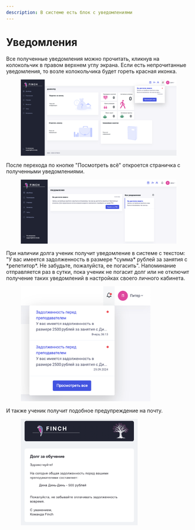 ```yaml
---
description: В системе есть блок с уведомлениями
---
```


# Уведомления

Все полученные уведомления можно прочитать, кликнув на колокольчик в правом верхнем углу экрана. Если есть непрочитанные уведомления, то возле колокольчика будет гореть красная иконка.

<figure><img src="../.gitbook/assets/image (55).png" alt=""><figcaption></figcaption></figure>

После перехода по кнопке "Посмотреть всё" откроется страничка с полученными уведомлениями.&#x20;

<figure><img src="../.gitbook/assets/image (56).png" alt=""><figcaption></figcaption></figure>

При наличии долга ученик получит уведомление в системе с текстом: "У вас имеется задолженность в размере \*сумма\* рублей за занятия с \*репетитор\*. Не забудьте, пожалуйста, ее погасить". Напоминание отправляется раз в сутки, пока ученик не погасит долг или не отключит получение таких уведомлений в настройках своего личного кабинета.

<figure><img src="../.gitbook/assets/image (100).png" alt="" width="353"><figcaption></figcaption></figure>

И также ученик получит подобное предупреждение на почту.

<figure><img src="../.gitbook/assets/image (101).png" alt="" width="318"><figcaption></figcaption></figure>
